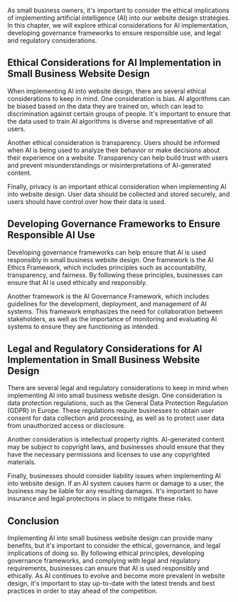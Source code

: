 

As small business owners, it's important to consider the ethical implications of implementing artificial intelligence (AI) into our website design strategies. In this chapter, we will explore ethical considerations for AI implementation, developing governance frameworks to ensure responsible use, and legal and regulatory considerations.

Ethical Considerations for AI Implementation in Small Business Website Design
-----------------------------------------------------------------------------

When implementing AI into website design, there are several ethical considerations to keep in mind. One consideration is bias. AI algorithms can be biased based on the data they are trained on, which can lead to discrimination against certain groups of people. It's important to ensure that the data used to train AI algorithms is diverse and representative of all users.

Another ethical consideration is transparency. Users should be informed when AI is being used to analyze their behavior or make decisions about their experience on a website. Transparency can help build trust with users and prevent misunderstandings or misinterpretations of AI-generated content.

Finally, privacy is an important ethical consideration when implementing AI into website design. User data should be collected and stored securely, and users should have control over how their data is used.

Developing Governance Frameworks to Ensure Responsible AI Use
-------------------------------------------------------------

Developing governance frameworks can help ensure that AI is used responsibly in small business website design. One framework is the AI Ethics Framework, which includes principles such as accountability, transparency, and fairness. By following these principles, businesses can ensure that AI is used ethically and responsibly.

Another framework is the AI Governance Framework, which includes guidelines for the development, deployment, and management of AI systems. This framework emphasizes the need for collaboration between stakeholders, as well as the importance of monitoring and evaluating AI systems to ensure they are functioning as intended.

Legal and Regulatory Considerations for AI Implementation in Small Business Website Design
------------------------------------------------------------------------------------------

There are several legal and regulatory considerations to keep in mind when implementing AI into small business website design. One consideration is data protection regulations, such as the General Data Protection Regulation (GDPR) in Europe. These regulations require businesses to obtain user consent for data collection and processing, as well as to protect user data from unauthorized access or disclosure.

Another consideration is intellectual property rights. AI-generated content may be subject to copyright laws, and businesses should ensure that they have the necessary permissions and licenses to use any copyrighted materials.

Finally, businesses should consider liability issues when implementing AI into website design. If an AI system causes harm or damage to a user, the business may be liable for any resulting damages. It's important to have insurance and legal protections in place to mitigate these risks.

Conclusion
----------

Implementing AI into small business website design can provide many benefits, but it's important to consider the ethical, governance, and legal implications of doing so. By following ethical principles, developing governance frameworks, and complying with legal and regulatory requirements, businesses can ensure that AI is used responsibly and ethically. As AI continues to evolve and become more prevalent in website design, it's important to stay up-to-date with the latest trends and best practices in order to stay ahead of the competition.
